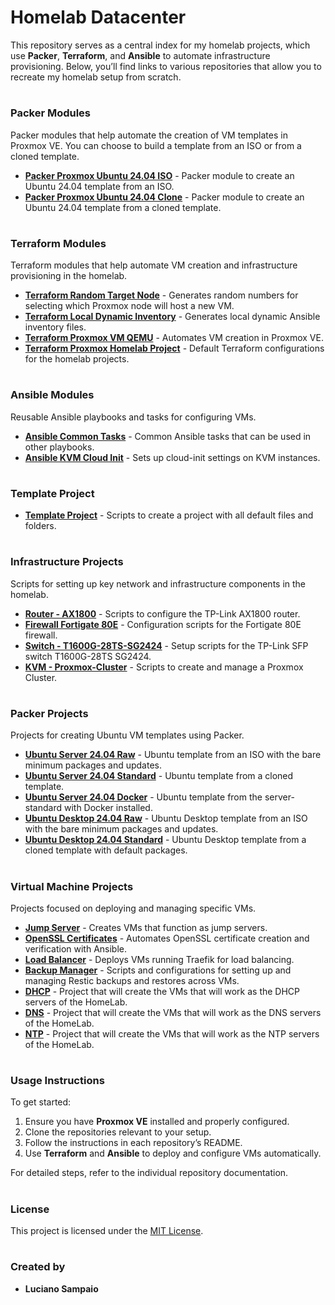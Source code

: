 # Homelab Datacenter

This repository serves as a central index for my homelab projects, which use **Packer**, **Terraform**, and **Ansible** to automate infrastructure provisioning. Below, you’ll find links to various repositories that allow you to recreate my homelab setup from scratch.

#
### Packer Modules
Packer modules that help automate the creation of VM templates in Proxmox VE. You can choose to build a template from an ISO or from a cloned template.

- **[Packer Proxmox Ubuntu 24.04 ISO](https://github.com/lsampaioweb/packer-proxmox-ubuntu-22-04-iso)** - Packer module to create an Ubuntu 24.04 template from an ISO.
- **[Packer Proxmox Ubuntu 24.04 Clone](https://github.com/lsampaioweb/packer-proxmox-ubuntu-22-04-clone)** - Packer module to create an Ubuntu 24.04 template from a cloned template.

#
### Terraform Modules
Terraform modules that help automate VM creation and infrastructure provisioning in the homelab.

- **[Terraform Random Target Node](https://github.com/lsampaioweb/terraform-random-target-node)** - Generates random numbers for selecting which Proxmox node will host a new VM.
- **[Terraform Local Dynamic Inventory](https://github.com/lsampaioweb/terraform-local-dynamic-inventory)** - Generates local dynamic Ansible inventory files.
- **[Terraform Proxmox VM QEMU](https://github.com/lsampaioweb/terraform-proxmox-vm-qemu)** - Automates VM creation in Proxmox VE.
- **[Terraform Proxmox Homelab Project](https://github.com/lsampaioweb/terraform-proxmox-homelab-project)** - Default Terraform configurations for the homelab projects.

#
### Ansible Modules
Reusable Ansible playbooks and tasks for configuring VMs.

- **[Ansible Common Tasks](https://github.com/lsampaioweb/ansible-common-tasks)** - Common Ansible tasks that can be used in other playbooks.
- **[Ansible KVM Cloud Init](https://github.com/lsampaioweb/ansible-kvm-cloud-init)** - Sets up cloud-init settings on KVM instances.

#
### Template Project
- **[Template Project](https://github.com/lsampaioweb/git-template-repository)** - Scripts to create a project with all default files and folders.

#
### Infrastructure Projects
Scripts for setting up key network and infrastructure components in the homelab.

- **[Router - AX1800](https://github.com/lsampaioweb/tplink_router_ax1800)** - Scripts to configure the TP-Link AX1800 router.
- **[Firewall Fortigate 80E](https://github.com/lsampaioweb/home-edge-firewall)** - Configuration scripts for the Fortigate 80E firewall.
- **[Switch - T1600G-28TS-SG2424](https://github.com/lsampaioweb/T1600G-28TS-SG2424)** - Setup scripts for the TP-Link SFP switch T1600G-28TS SG2424.
- **[KVM - Proxmox-Cluster](https://github.com/lsampaioweb/proxmox-cluster)** - Scripts to create and manage a Proxmox Cluster.

#
### Packer Projects
Projects for creating Ubuntu VM templates using Packer.

- **[Ubuntu Server 24.04 Raw](https://github.com/lsampaioweb/proxmox-ubuntu-22-04-server-raw)** - Ubuntu template from an ISO with the bare minimum packages and updates.
- **[Ubuntu Server 24.04 Standard](https://github.com/lsampaioweb/proxmox-ubuntu-22-04-server-standard)** - Ubuntu template from a cloned template.
- **[Ubuntu Server 24.04 Docker](https://github.com/lsampaioweb/proxmox-ubuntu-22-04-server-std-docker)** - Ubuntu template from the server-standard with Docker installed.
- **[Ubuntu Desktop 24.04 Raw](https://github.com/lsampaioweb/proxmox-ubuntu-22-04-desktop-raw)** - Ubuntu Desktop template from an ISO with the bare minimum packages and updates.
- **[Ubuntu Desktop 24.04 Standard](https://github.com/lsampaioweb/proxmox-ubuntu-22-04-desktop-standard)** - Ubuntu Desktop template from a cloned template with default packages.

#
### Virtual Machine Projects
Projects focused on deploying and managing specific VMs.

- **[Jump Server](https://github.com/lsampaioweb/jump-server.git)** - Creates VMs that function as jump servers.
- **[OpenSSL Certificates](https://github.com/lsampaioweb/openssl-certificates.git)** - Automates OpenSSL certificate creation and verification with Ansible.
- **[Load Balancer](https://github.com/lsampaioweb/load-balancer)** - Deploys VMs running Traefik for load balancing.
- **[Backup Manager](https://github.com/lsampaioweb/backup-manager)** - Scripts and configurations for setting up and managing Restic backups and restores across VMs.
- **[DHCP](https://github.com/lsampaioweb/dhcp)** - Project that will create the VMs that will work as the DHCP servers of the HomeLab.
- **[DNS](https://github.com/lsampaioweb/dns)** - Project that will create the VMs that will work as the DNS servers of the HomeLab.
- **[NTP](https://github.com/lsampaioweb/ntp)** - Project that will create the VMs that will work as the NTP servers of the HomeLab.

#
### Usage Instructions
To get started:
1. Ensure you have **Proxmox VE** installed and properly configured.
2. Clone the repositories relevant to your setup.
3. Follow the instructions in each repository’s README.
4. Use **Terraform** and **Ansible** to deploy and configure VMs automatically.

For detailed steps, refer to the individual repository documentation.

#
### License
This project is licensed under the [MIT License](LICENSE).

#
### Created by
- **Luciano Sampaio**
